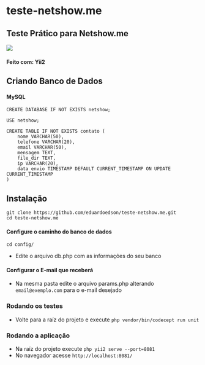# teste-netshow.me

## Teste Prático para Netshow.me
![](https://i.imgur.com/teNwOs2.png)

#### Feito com: Yii2

## Criando Banco de Dados
#### MySQL

```
CREATE DATABASE IF NOT EXISTS netshow;

USE netshow;

CREATE TABLE IF NOT EXISTS contato (
	nome VARCHAR(50),
	telefone VARCHAR(20),
	email VARCHAR(50),
	mensagem TEXT,
	file_dir TEXT,
	ip VARCHAR(20),
	data_envio TIMESTAMP DEFAULT CURRENT_TIMESTAMP ON UPDATE CURRENT_TIMESTAMP
)
```

## Instalação
```
git clone https://github.com/eduardoedson/teste-netshow.me.git
cd teste-netshow.me
```

#### Configure o caminho do banco de dados
```cd config/```
- Edite o arquivo db.php com as informações do seu banco

#### Configurar o E-mail que receberá
- Na mesma pasta edite o arquivo params.php alterando ```email@exemplo.com``` para o e-mail desejado

### Rodando os testes
- Volte para a raíz do projeto e execute ```php vendor/bin/codecept run unit```

### Rodando a aplicação
- Na raíz do projeto execute ```php yii2 serve --port=8081```
- No navegador acesse ```http://localhost:8081/```



